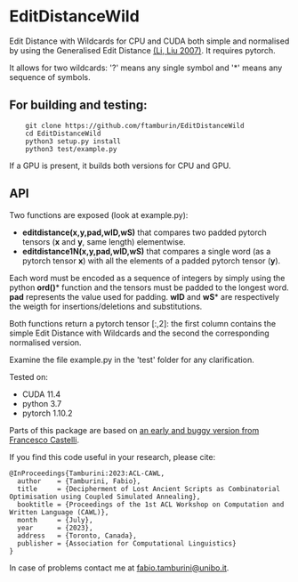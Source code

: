 # EditDistanceWild
Edit Distance with Wildcards for CPU and CUDA both simple and normalised by using the Generalised Edit Distance [(Li, Liu 2007)](https://ieeexplore.ieee.org/document/4160958). It requires pytorch.

It allows for two wildcards: '?' means any single symbol and '*' means any sequence of symbols. 

## For building and testing:
```
    git clone https://github.com/ftamburin/EditDistanceWild
    cd EditDistanceWild
    python3 setup.py install
    python3 test/example.py
```
If a GPU is present, it builds both versions for CPU and GPU.

## API
Two functions are exposed (look at example.py):
- **editdistance(x,y,pad,wID,wS)** that compares two padded pytorch tensors (**x** and **y**, same length) elementwise.
- **editdistance1N(x,y,pad,wID,wS)** that compares a single word (as a pytorch tensor **x**) with all the elements of a padded pytorch tensor (**y**).

Each word must be encoded as a sequence of integers by simply using the python **ord()*** function and the tensors must be padded to the longest word. **pad** represents the value used for padding. **wID** and **wS*** are respectively the weigth for insertions/deletions and substitutions.

Both functions return a pytorch tensor [:,2]: the first column contains the simple Edit Distance with Wildcards and the second the corresponding normalised version. 

Examine the file example.py in the 'test' folder for any clarification.

Tested on:
- CUDA 11.4
- python 3.7
- pytorch 1.10.2

Parts of this package are based on [an early and buggy version from Francesco Castelli](https://github.com/francescocastelli/torchdistance).

If you find this code useful in your research, please cite:
```
@InProceedings{Tamburini:2023:ACL-CAWL,
  author    = {Tamburini, Fabio},
  title     = {Decipherment of Lost Ancient Scripts as Combinatorial Optimisation using Coupled Simulated Annealing},
  booktitle = {Proceedings of the 1st ACL Workshop on Computation and Written Language (CAWL)},
  month     = {July},
  year      = {2023},
  address   = {Toronto, Canada},
  publisher = {Association for Computational Linguistics}
}
```

In case of problems contact me at <fabio.tamburini@unibo.it>.
